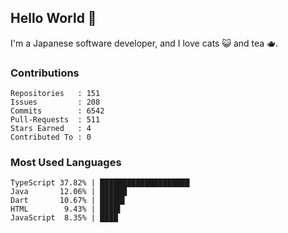 ## Hello World 👋

I'm a Japanese software developer, and I love cats 😺 and tea 🫖.

### Contributions

    Repositories   : 151
    Issues         : 208
    Commits        : 6542
    Pull-Requests  : 511
    Stars Earned   : 4
    Contributed To : 0

### Most Used Languages

    TypeScript 37.82% | ████████████████████
    Java       12.06% | ██████
    Dart       10.67% | █████▌
    HTML        9.43% | ████▌
    JavaScript  8.35% | ████
